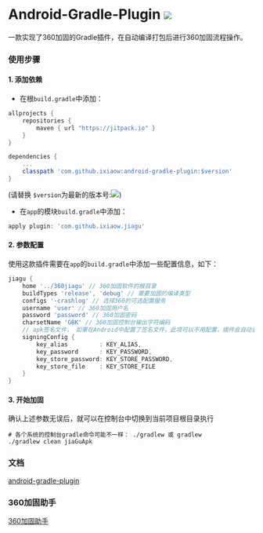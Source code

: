 # Android-Gradle-Plugin [![](https://jitpack.io/v/ixiaow/android-gradle-plugin.svg)](https://jitpack.io/#ixiaow/android-gradle-plugin)

一款实现了360加固的Gradle插件，在自动编译打包后进行360加固流程操作。

### 使用步骤

#### 1. 添加依赖

* 在根`build.gradle`中添加：

```groovy
allprojects {
    repositories {
        maven { url "https://jitpack.io" }
    }
}

dependencies {
    ...
    classpath 'com.github.ixiaow:android-gradle-plugin:$version'
}
```

(请替换 `$version`为最新的版本号:[![](https://jitpack.io/v/ixiaow/android-gradle-plugin.svg)](https://jitpack.io/#ixiaow/android-gradle-plugin))

* 在`app`的模块`build.gradle`中添加：

```groovy
apply plugin: 'com.github.ixiaow.jiagu'
```

#### 2. 参数配置

使用这款插件需要在`app`的`build.gradle`中添加一些配置信息，如下：

```groovy
jiagu {
    home '../360jiagu' // 360加固软件的根目录
    buildTypes 'release', 'debug' // 需要加固的编译类型
    configs '-crashlog' // 选择360的可选配置服务
    username 'user' // 360加固用户名
    password 'password' // 360加固密码
    charsetName 'GBK' // 360加固控制台输出字符编码
    // apk签名文件， 如果在Android中配置了签名文件，此项可以不用配置，插件会自动读取名为'release'的签名文件
    signingConfig { 
        key_alias         : KEY_ALIAS, 
        key_password      : KEY_PASSWORD,
        key_store_password: KEY_STORE_PASSWORD,
        key_store_file    : KEY_STORE_FILE
    }
}
```

#### 3. 开始加固

确认上述参数无误后，就可以在控制台中切换到当前项目根目录执行

```shell
# 各个系统的控制台gradle命令可能不一样： ./gradlew 或 gradlew 
./gradlew clean jiaGuApk 
```

### 文档

[android-gradle-plugin](https://ixiaow.github.io/android-gradle-plugin/plugin/com.github.ixiaow.jiagu/index.html)

### 360加固助手

[360加固助手](https://jiagu.360.cn/#/global/download)

